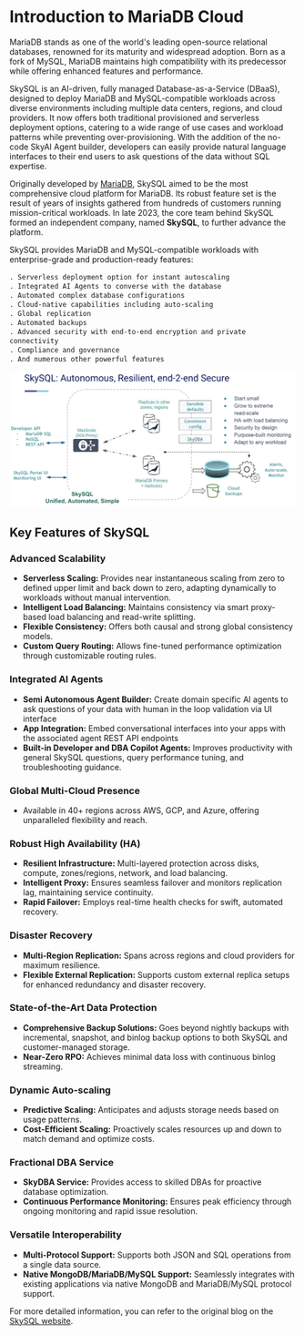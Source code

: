# Introduction to MariaDB Cloud


MariaDB stands as one of the world's leading open-source relational databases, renowned for its maturity and widespread adoption. Born as a fork of MySQL, MariaDB maintains high compatibility with its predecessor while offering enhanced features and performance.

SkySQL is an AI-driven, fully managed Database-as-a-Service (DBaaS), designed to deploy MariaDB and MySQL-compatible workloads across diverse environments including multiple data centers, regions, and cloud providers. It now offers both traditional provisioned and serverless deployment options, catering to a wide range of use cases and workload patterns while preventing over-provisioning.  With the addition of the no-code SkyAI Agent builder, developers can easily provide natural language interfaces to their end users to ask questions of the data without SQL expertise.

Originally developed by [MariaDB](http://mariadb.com), SkySQL aimed to be the most comprehensive cloud platform for MariaDB. Its robust feature set is the result of years of insights gathered from hundreds of customers running mission-critical workloads. In late 2023, the core team behind SkySQL formed an independent company, named  **SkySQL**, to further advance the platform.

SkySQL provides MariaDB and MySQL-compatible workloads with enterprise-grade and production-ready features:

    . Serverless deployment option for instant autoscaling
    . Integrated AI Agents to converse with the database
    . Automated complex database configurations
    . Cloud-native capabilities including auto-scaling
    . Global replication
    . Automated backups
    . Advanced security with end-to-end encryption and private connectivity
    . Compliance and governance
    . And numerous other powerful features

[![architecture](architecture.png)](architecture.png)

## **Key Features of SkySQL**

### **Advanced Scalability**
- **Serverless Scaling:** Provides near instantaneous scaling from zero to defined upper limit and back down to zero, adapting dynamically to workloads without manual intervention.
- **Intelligent Load Balancing:** Maintains consistency via smart proxy-based load balancing and read-write splitting.
- **Flexible Consistency:** Offers both causal and strong global consistency models.
- **Custom Query Routing:** Allows fine-tuned performance optimization through customizable routing rules.

### **Integrated AI Agents**
- **Semi Autonomous Agent Builder:** Create domain specific AI agents to ask questions of your data with human in the loop validation via UI interface
- **App Integration:** Embed conversational interfaces into your apps with the associated agent REST API endpoints
- **Built-in Developer and DBA Copilot Agents:** Improves productivity with general SkySQL questions, query performance tuning, and troubleshooting guidance.

### **Global Multi-Cloud Presence**
- Available in 40+ regions across AWS, GCP, and Azure, offering unparalleled flexibility and reach.

### **Robust High Availability (HA)**
- **Resilient Infrastructure:** Multi-layered protection across disks, compute, zones/regions, network, and load balancing.
- **Intelligent Proxy:** Ensures seamless failover and monitors replication lag, maintaining service continuity.
- **Rapid Failover:** Employs real-time health checks for swift, automated recovery.

### **Disaster Recovery**
- **Multi-Region Replication:** Spans across regions and cloud providers for maximum resilience.
- **Flexible External Replication:** Supports custom external replica setups for enhanced redundancy and disaster recovery.

### **State-of-the-Art Data Protection**
- **Comprehensive Backup Solutions:** Goes beyond nightly backups with incremental, snapshot, and binlog backup options to both SkySQL and customer-managed storage.
- **Near-Zero RPO:** Achieves minimal data loss with continuous binlog streaming.

### **Dynamic Auto-scaling**
- **Predictive Scaling:** Anticipates and adjusts storage needs based on usage patterns.
- **Cost-Efficient Scaling:** Proactively scales resources up and down to match demand and optimize costs.

### **Fractional DBA Service**
- **SkyDBA Service:** Provides access to skilled DBAs for proactive database optimization.
- **Continuous Performance Monitoring:** Ensures peak efficiency through ongoing monitoring and rapid issue resolution.

### **Versatile Interoperability**
- **Multi-Protocol Support:** Supports both JSON and SQL operations from a single data source.
- **Native MongoDB/MariaDB/MySQL Support:** Seamlessly integrates with existing applications via native MongoDB and MariaDB/MySQL protocol support.


For more detailed information, you can refer to the original blog on the [SkySQL website](https://skysql.com/2024/03/12/optimizing-database-resilience-and-cost-a-deep-dive-into-skysqls-unique-features/).
